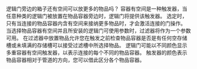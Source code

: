 <lore>
逻辑门旁边的箱子还有空间可以放更多的物品吗？
</lore>
<no_lore>
容器有空间是一种触发器，当任意种类的逻辑门被放置在物品容器旁边时，逻辑门将提供该触发器。
</no_lore>

<chapter name="需求"/>
选定时，只有当连接的物品容器内含有空间来接纳更多物品时，才会激活连接的门操作。

<chapter name="参数"/>
当选择物品容器有空间并且所安装的逻辑门可使用参数时，过滤器将作为一个参数可用。
在过滤器中放置物品允许您在触发之前检查物品容器是否是有任何空存储槽或未填满的存储槽可以接受过滤槽中所选择物品。

<chapter name="触发器方向"/>
逻辑门可能以不同颜色显示多重容器有空间触发器，以表示连接的每个不同的物品容器。
触发器的颜色表示物品容器相对于管道的方向，您可以借此区分各个物品容器。
